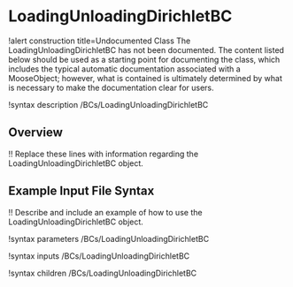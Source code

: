 # LoadingUnloadingDirichletBC

!alert construction title=Undocumented Class
The LoadingUnloadingDirichletBC has not been documented. The content listed below should be used as a starting point for
documenting the class, which includes the typical automatic documentation associated with a
MooseObject; however, what is contained is ultimately determined by what is necessary to make the
documentation clear for users.

!syntax description /BCs/LoadingUnloadingDirichletBC

## Overview

!! Replace these lines with information regarding the LoadingUnloadingDirichletBC object.

## Example Input File Syntax

!! Describe and include an example of how to use the LoadingUnloadingDirichletBC object.

!syntax parameters /BCs/LoadingUnloadingDirichletBC

!syntax inputs /BCs/LoadingUnloadingDirichletBC

!syntax children /BCs/LoadingUnloadingDirichletBC
